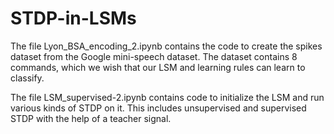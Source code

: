 # STDP-in-LSMs

The file Lyon_BSA_encoding_2.ipynb contains the code to create the spikes dataset from the Google mini-speech dataset.
The dataset contains 8 commands, which we wish that our LSM and learning rules can learn to classify.

The file LSM_supervised-2.ipynb contains code to initialize the LSM and run various kinds of STDP on it. This includes unsupervised and supervised STDP with the help of a teacher signal.
